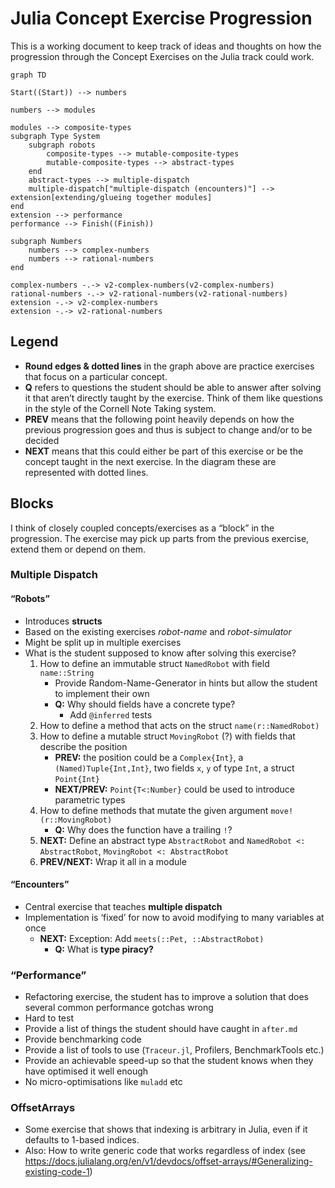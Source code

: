 # Julia Concept Exercise Progression

This is a working document to keep track of ideas and thoughts on how the progression through the Concept Exercises on the Julia track could work.

```mermaid
graph TD

Start((Start)) --> numbers

numbers --> modules

modules --> composite-types
subgraph Type System
	subgraph robots
		composite-types --> mutable-composite-types
		mutable-composite-types --> abstract-types
	end
	abstract-types --> multiple-dispatch
	multiple-dispatch["multiple-dispatch (encounters)"] --> extension[extending/glueing together modules]
end
extension --> performance
performance --> Finish((Finish))

subgraph Numbers
	numbers --> complex-numbers
	numbers --> rational-numbers
end

complex-numbers -.-> v2-complex-numbers(v2-complex-numbers)
rational-numbers -.-> v2-rational-numbers(v2-rational-numbers)
extension -.-> v2-complex-numbers
extension -.-> v2-rational-numbers
```

## Legend

- **Round edges & dotted lines** in the graph above are practice exercises that focus on a particular concept.
- **Q** refers to questions the student should be able to answer after solving it that aren’t directly taught by the exercise. Think of them like questions in the style of the Cornell Note Taking system.
- **PREV** means that the following point heavily depends on how the previous progression goes and thus is subject to change and/or to be decided
- **NEXT** means that this could either be part of this exercise or be the concept taught in the next exercise. In the diagram these are represented with dotted lines.

## Blocks

I think of closely coupled concepts/exercises as a “block” in the progression. The exercise may pick up parts from the previous exercise, extend them or depend on them.

### Multiple Dispatch

#### “Robots”

- Introduces **structs**
- Based on the existing exercises _robot-name_ and _robot-simulator_
- Might be split up in multiple exercises
- What is the student supposed to know after solving this exercise?
    1. How to define an immutable struct `NamedRobot` with field `name::String`
        - Provide Random-Name-Generator in hints but allow the student to implement their own
        - **Q:** Why should fields have a concrete type?
            - Add `@inferred` tests
    1. How to define a method that acts on the struct `name(r::NamedRobot)`
    1. How to define a mutable struct `MovingRobot` (?) with fields that describe the position
        - **PREV:** the position could be a `Complex{Int}`, a `(Named)Tuple{Int,Int}`, two fields `x`, `y` of type `Int`, a struct `Point{Int}`
        - **NEXT/PREV:** `Point{T<:Number}` could be used to introduce parametric types
    1. How to define methods that mutate the given argument `move!(r::MovingRobot)`
        - **Q:** Why does the function have a trailing `!`?
    1. **NEXT:** Define an abstract type `AbstractRobot` and `NamedRobot <: AbstractRobot`, `MovingRobot <: AbstractRobot`
    1. **PREV/NEXT:** Wrap it all in a module

#### “Encounters”

- Central exercise that teaches **multiple dispatch**
- Implementation is ‘fixed’ for now to avoid modifying to many variables at once
    - **NEXT:** Exception: Add `meets(::Pet, ::AbstractRobot)`
        - **Q:** What is **type piracy?**

### “Performance”

- Refactoring exercise, the student has to improve a solution that does several common performance gotchas wrong
- Hard to test
- Provide a list of things the student should have caught in `after.md`
- Provide benchmarking code
- Provide a list of tools to use (`Traceur.jl`, Profilers, BenchmarkTools etc.)
- Provide an achievable speed-up so that the student knows when they have optimised it well enough
- No micro-optimisations like `muladd` etc

### OffsetArrays

- Some exercise that shows that indexing is arbitrary in Julia, even if it defaults to 1-based indices.
- Also: How to write generic code that works regardless of index (see https://docs.julialang.org/en/v1/devdocs/offset-arrays/#Generalizing-existing-code-1)
